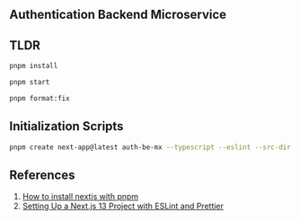 ## Authentication Backend Microservice

## TLDR

```bash
pnpm install

pnpm start

pnpm format:fix
```

## Initialization Scripts

```bash
pnpm create next-app@latest auth-be-mx --typescript --eslint --src-dir --turbopack --import-alias "@/*" --api
```

## References

1. [How to install nextjs with pnpm](https://medium.com/frontendweb/how-to-install-nextjs-with-pnpm-a958f1b3e9ad)
2. [Setting Up a Next.js 13 Project with ESLint and Prettier](https://medium.com/@rifantechguy55/setting-up-a-next-js-13-project-with-eslint-and-prettier-735c3ccfd26c)
